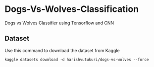 # Dogs-Vs-Wolves-Classification
Dogs vs Wolves Classifier using Tensorflow and CNN

<h2>Dataset</h2>
Use this command to download the dataset from Kaggle 


```
kaggle datasets download -d harishvutukuri/dogs-vs-wolves --force
```

